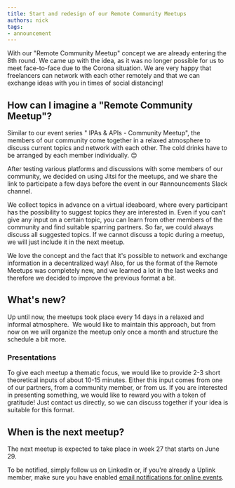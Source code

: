 ```yaml
---
title: Start and redesign of our Remote Community Meetups
authors: nick
tags:
- announcement
---
```


With our "Remote Community Meetup" concept we are already entering the 8th round. We came up with the idea, as it was no longer possible for us to meet face-to-face due to the Corona situation. We are very happy that freelancers can network with each other remotely and that we can exchange ideas with you in times of social distancing!

## How can I imagine a "Remote Community Meetup"?

Similar to our event series " IPAs & APIs - Community Meetup", the members of our community come together in a relaxed atmosphere to discuss current topics and network with each other. The cold drinks have to be arranged by each member individually. 😊

After testing various platforms and discussions with some members of our community, we decided on using Jitsi for the meetups, and we share the link to participate a few days before the event in our #announcements Slack channel.

We collect topics in advance on a virtual ideaboard, where every participant has the possibility to suggest topics they are interested in. Even if you can’t give any input on a certain topic, you can learn from other members of the community and find suitable sparring partners. So far, we could always discuss all suggested topics. If we cannot discuss a topic during a meetup, we will just include it in the next meetup.

We love the concept and the fact that it's possible to network and exchange information in a decentralized way! Also, for us the format of the Remote Meetups was completely new, and we learned a lot in the last weeks and therefore we decided to improve the previous format a bit.

## What's new?

Up until now, the meetups took place every 14 days in a relaxed and informal atmosphere. &nbsp;We would like to maintain this approach, but from now on we will organize the meetup only once a month and structure the schedule a bit more.

### Presentations

To give each meetup a thematic focus, we would like to provide 2-3 short theoretical inputs of about 10-15 minutes. Either this input comes from one of our partners, from a community member, or from us. If you are interested in presenting something, we would like to reward you with a token of gratitude! Just contact us directly, so we can discuss together if your idea is suitable for this format.

## When is the next meetup?

The next meetup is expected to take place in week 27 that starts on June 29.

To be notified, simply follow us on LinkedIn or, if you're already a Uplink member, make sure you have enabled [email notifications for online events](https://my.uplink.tech/community/meetups).
